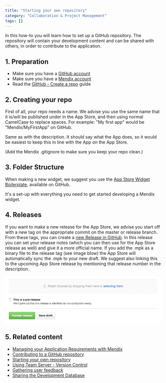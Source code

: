 ```yaml
---
title: "Starting your own repository"
category: "Collaboration & Project Management"
tags: []
---
```

In this how-to you will learn how to set up a GitHub repository. The repository will contain your development content and can be shared with others, in order to contribute to the application.

## 1. Preparation

*   Make sure you have a [GitHub account](https://github.com/join)
*   Make sure you have a [Mendix account](https://developers.mendix.com/start-for-free/)
*   Read the [GitHub - Create a repo](https://help.github.com/articles/create-a-repo) guide

## 2. Creating your repo

First of all, your repo needs a name. We advise you use the same name that it is/will be published under in the App Store, and then using normal CamelCase to replace spaces. For example: "My first app" would be "Mendix/MyFirstApp" on GitHub.

Same as with the description. It should say what the App does, so it would be easiest to keep this in line with the App on the App Store.

(Add the Mendix .gitignore to make sure you keep your repo clean.)

## 3\. Folder Structure

When making a new widget, we suggest you use the [App Store Widget Boilerplate](https://github.com/mendix/AppStoreWidgetBoilerplate), available on GitHub.

It's a set-up with everything you need to get started developing a Mendix widget.

## 4\. Releases

If you want to make a new release for the App Store, we advise you start off with a new tag on the appropriate commit on the master or release branch. From these tags, you can create a [new Release in GitHub](https://help.github.com/articles/creating-releases). In this release you can set your release notes (which you can then use for the App Store release as well) and give it a more official name. If you add the .mpk as a binary file to the release tag (see image blow) the App Store will automatically sync the .mpk to your new draft. We suggest also linking this to the upcoming App Store release by mentioning that release number in the description.

![](attachments/18448643/18580533.png)

## 5\. Related content

*   [Managing your Application Requirements with Mendix](/developerportal/howto/managing-your-application-requirements-with-mendix)
*   [Contributing to a GitHub repository](contribute-to-a-github-repository)
*   [Starting your own repository](starting-your-own-repository)
*   [Using Team Server - Version Control](using-team-server-version-control)
*   [Gathering user feedback](/developerportal/howto/gathering-user-feedback)
*   [Sharing the Development Database](sharing-the-development-database)

